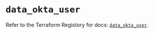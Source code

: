# `data_okta_user`

Refer to the Terraform Registory for docs: [`data_okta_user`](https://registry.terraform.io/providers/okta/okta/4.2.0/docs/data-sources/user).
